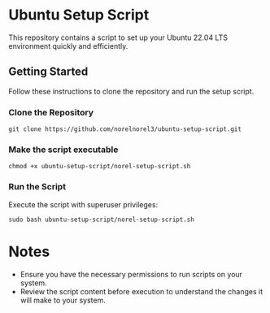 # Ubuntu Setup Script

This repository contains a script to set up your Ubuntu 22.04 LTS environment  quickly and efficiently.

## Getting Started

Follow these instructions to clone the repository and run the setup script.

### Clone the Repository

    git clone https://github.com/norelnorel3/ubuntu-setup-script.git

### Make the script executable

    chmod +x ubuntu-setup-script/norel-setup-script.sh


### Run the Script
Execute the script with superuser privileges:

    sudo bash ubuntu-setup-script/norel-setup-script.sh


# Notes

- Ensure you have the necessary permissions to run scripts on your system.
- Review the script content before execution to understand the changes it will make to your system.

